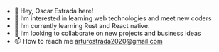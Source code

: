 - 👋 Hey, Oscar Estrada here!
- 👀 I’m interested in learning web technologies and meet new coders
- 🌱 I’m currently learning Rust and React native.
- 💞️ I’m looking to collaborate on new projects and business ideas
- 📫 How to reach me arturostrada2020@gmail.com

<!---
OscarStrada/OscarStrada is a ✨ special ✨ repository because its `README.md` (this file) appears on your GitHub profile.
You can click the Preview link to take a look at your changes.
--->
